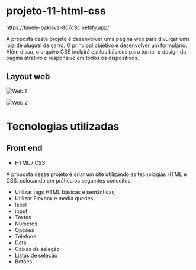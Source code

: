 # projeto-11-html-css

https://timely-baklava-867c9c.netlify.app/

A proposta deste projeto é desenvolver uma página web para divulgar uma loja de aluguel de carro. O principal objetivo é desenvolver um formulário. Além disso, o arquivo CSS incluirá estilos básicos para tornar o design da página atrativo e responsivo em todos os dispositivos.

## Layout web
![Web 1]()

![Web 2]()

# Tecnologias utilizadas
## Front end
- HTML / CSS 

A proposta desse projeto é criar um site utilizando as tecnologias HTML e CSS. colocando em prática os seguintes conceitos:

- Utilizar tags HTML básicas e semânticas;
- Utilizar Flexbox e media queries.
- label
- input
- Textos
- Números
- Opções
- Telefone
- Data
- Caixas de seleção
- Listas de seleção
- Botões

